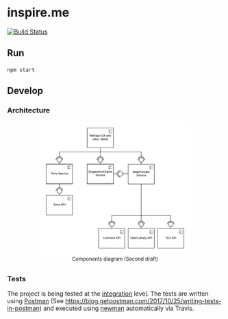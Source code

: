 # inspire.me

[![Build Status](https://travis-ci.org/agurodriguez/inspire.me.svg?branch=master)](https://travis-ci.org/agurodriguez/inspire.me)

## Run

```
npm start
```

## Develop

### Architecture

<p align="center">
    <img width="70%" src="docs/architecture.png" />
    <br />
    <sup>Components diagram (Second draft)</sup>
</p>

### Tests

The project is being tested at the [integration](https://en.wikipedia.org/wiki/Integration_testing) level. The tests are written using [Postman](https://www.getpostman.com) (See https://blog.getpostman.com/2017/10/25/writing-tests-in-postman) and executed using [newman](https://github.com/postmanlabs/newman) automatically via Travis.

<!-- TODO
### Adding a Data Provider
-->